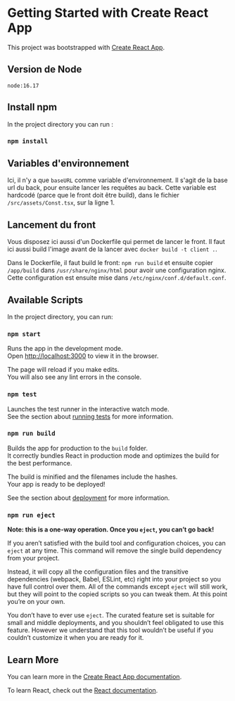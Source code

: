 # Getting Started with Create React App

This project was bootstrapped with [Create React App](https://github.com/facebook/create-react-app).

## Version de Node
`node:16.17`

## Install npm

In the project directory you can run :


### `npm install`

## Variables d'environnement
Ici, il n'y a que `baseURL` comme variable d'environnement. Il s'agit de la base url du back, pour ensuite lancer les requêtes au back.
Cette variable est hardcodé (parce que le front doit être build), dans le fichier `/src/assets/Const.tsx`, sur la ligne 1.

## Lancement du front
Vous disposez ici aussi d'un Dockerfile qui permet de lancer le front.
Il faut ici aussi build l'image avant de la lancer avec `docker build -t client .`.

Dans le Dockerfile, il faut build le front: `npm run build` et ensuite copier `/app/build` dans `/usr/share/nginx/html` pour avoir une configuration nginx.
Cette configuration est ensuite mise dans `/etc/nginx/conf.d/default.conf`.

## Available Scripts

In the project directory, you can run:

### `npm start`

Runs the app in the development mode.\
Open [http://localhost:3000](http://localhost:3000) to view it in the browser.

The page will reload if you make edits.\
You will also see any lint errors in the console.

### `npm test`

Launches the test runner in the interactive watch mode.\
See the section about [running tests](https://facebook.github.io/create-react-app/docs/running-tests) for more information.

### `npm run build`

Builds the app for production to the `build` folder.\
It correctly bundles React in production mode and optimizes the build for the best performance.

The build is minified and the filenames include the hashes.\
Your app is ready to be deployed!

See the section about [deployment](https://facebook.github.io/create-react-app/docs/deployment) for more information.

### `npm run eject`

**Note: this is a one-way operation. Once you `eject`, you can’t go back!**

If you aren’t satisfied with the build tool and configuration choices, you can `eject` at any time. This command will remove the single build dependency from your project.

Instead, it will copy all the configuration files and the transitive dependencies (webpack, Babel, ESLint, etc) right into your project so you have full control over them. All of the commands except `eject` will still work, but they will point to the copied scripts so you can tweak them. At this point you’re on your own.

You don’t have to ever use `eject`. The curated feature set is suitable for small and middle deployments, and you shouldn’t feel obligated to use this feature. However we understand that this tool wouldn’t be useful if you couldn’t customize it when you are ready for it.

## Learn More

You can learn more in the [Create React App documentation](https://facebook.github.io/create-react-app/docs/getting-started).

To learn React, check out the [React documentation](https://reactjs.org/).
